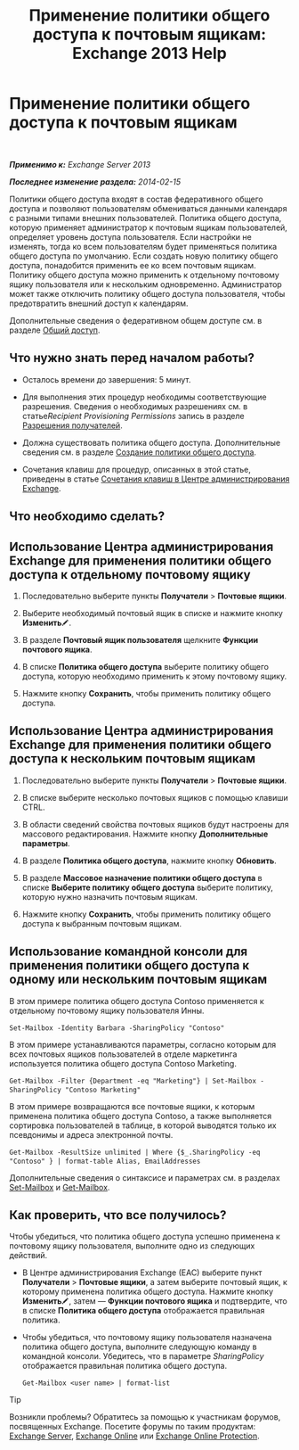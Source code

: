 ﻿---
title: 'Применение политики общего доступа к почтовым ящикам: Exchange 2013 Help'
TOCTitle: Применение политики общего доступа к почтовым ящикам
ms:assetid: dd4cc765-8469-4176-bb6e-d5b0f5235927
ms:mtpsurl: https://technet.microsoft.com/ru-ru/library/JJ657501(v=EXCHG.150)
ms:contentKeyID: 50489346
ms.date: 04/30/2018
mtps_version: v=EXCHG.150
ms.translationtype: HT
---

# Применение политики общего доступа к почтовым ящикам

 

_**Применимо к:** Exchange Server 2013_

_**Последнее изменение раздела:** 2014-02-15_

Политики общего доступа входят в состав федеративного общего доступа и позволяют пользователям обмениваться данными календаря с разными типами внешних пользователей. Политика общего доступа, которую применяет администратор к почтовым ящикам пользователей, определяет уровень доступа пользователя. Если настройки не изменять, тогда ко всем пользователям будет применяться политика общего доступа по умолчанию. Если создать новую политику общего доступа, понадобится применить ее ко всем почтовым ящикам. Политику общего доступа можно применить к отдельному почтовому ящику пользователя или к нескольким одновременно. Администратор может также отключить политику общего доступа пользователя, чтобы предотвратить внешний доступ к календарям.

Дополнительные сведения о федеративном общем доступе см. в разделе [Общий доступ](sharing-exchange-2013-help.md).

## Что нужно знать перед началом работы?

  - Осталось времени до завершения: 5 минут.

  - Для выполнения этих процедур необходимы соответствующие разрешения. Сведения о необходимых разрешениях см. в статье*Recipient Provisioning Permissions* запись в разделе [Разрешения получателей](recipients-permissions-exchange-2013-help.md).

  - Должна существовать политика общего доступа. Дополнительные сведения см. в разделе [Создание политики общего доступа](create-a-sharing-policy-exchange-2013-help.md).

  - Сочетания клавиш для процедур, описанных в этой статье, приведены в статье [Сочетания клавиш в Центре администрирования Exchange](keyboard-shortcuts-in-the-exchange-admin-center-exchange-online-protection-help.md).

## Что необходимо сделать?

## Использование Центра администрирования Exchange для применения политики общего доступа к отдельному почтовому ящику

1.  Последовательно выберите пункты **Получатели** \> **Почтовые ящики**.

2.  Выберите необходимый почтовый ящик в списке и нажмите кнопку **Изменить**![Значок редактирования](images/Bb124582.6f53ccb2-1f13-4c02-bea0-30690e6ea71d(EXCHG.150).gif "Значок редактирования").

3.  В разделе **Почтовый ящик пользователя** щелкните **Функции почтового ящика**.

4.  В списке **Политика общего доступа** выберите политику общего доступа, которую необходимо применить к этому почтовому ящику.

5.  Нажмите кнопку **Сохранить**, чтобы применить политику общего доступа.

## Использование Центра администрирования Exchange для применения политики общего доступа к нескольким почтовым ящикам

1.  Последовательно выберите пункты **Получатели** \> **Почтовые ящики**.

2.  В списке выберите несколько почтовых ящиков с помощью клавиши CTRL.

3.  В области сведений свойства почтовых ящиков будут настроены для массового редактирования. Нажмите кнопку **Дополнительные параметры**.

4.  В разделе **Политика общего доступа**, нажмите кнопку **Обновить**.

5.  В разделе **Массовое назначение политики общего доступа** в списке **Выберите политику общего доступа** выберите политику, которую нужно назначить почтовым ящикам.

6.  Нажмите кнопку **Сохранить**, чтобы применить политику общего доступа к выбранным почтовым ящикам.

## Использование командной консоли для применения политики общего доступа к одному или нескольким почтовым ящикам

В этом примере политика общего доступа Contoso применяется к отдельному почтовому ящику пользователя Инны.

    Set-Mailbox -Identity Barbara -SharingPolicy "Contoso"

В этом примере устанавливаются параметры, согласно которым для всех почтовых ящиков пользователей в отделе маркетинга используется политика общего доступа Contoso Marketing.

    Get-Mailbox -Filter {Department -eq "Marketing"} | Set-Mailbox -SharingPolicy "Contoso Marketing"

В этом примере возвращаются все почтовые ящики, к которым применена политика общего доступа Contoso, а также выполняется сортировка пользователей в таблице, в которой выводятся только их псевдонимы и адреса электронной почты.

    Get-Mailbox -ResultSize unlimited | Where {$_.SharingPolicy -eq "Contoso" } | format-table Alias, EmailAddresses

Дополнительные сведения о синтаксисе и параметрах см. в разделах [Set-Mailbox](https://technet.microsoft.com/ru-ru/library/bb123981\(v=exchg.150\)) и [Get-Mailbox](https://technet.microsoft.com/ru-ru/library/bb123685\(v=exchg.150\)).

## Как проверить, что все получилось?

Чтобы убедиться, что политика общего доступа успешно применена к почтовому ящику пользователя, выполните одно из следующих действий.

  - В Центре администрирования Exchange (EAC) выберите пункт **Получатели** \> **Почтовые ящики**, а затем выберите почтовый ящик, к которому применена политика общего доступа. Нажмите кнопку **Изменить**![Значок редактирования](images/Bb124582.6f53ccb2-1f13-4c02-bea0-30690e6ea71d(EXCHG.150).gif "Значок редактирования"), затем — **Функции почтового ящика** и подтвердите, что в списке **Политика общего доступа** отображается правильная политика.

  - Чтобы убедиться, что почтовому ящику пользователя назначена политика общего доступа, выполните следующую команду в командной консоли. Убедитесь, что в параметре *SharingPolicy* отображается правильная политика общего доступа.
    
        Get-Mailbox <user name> | format-list

> [!TIP]  
> Возникли проблемы? Обратитесь за помощью к участникам форумов, посвященных Exchange. Посетите форумы по таким продуктам: <a href="https://go.microsoft.com/fwlink/p/?linkid=60612">Exchange Server</a>, <a href="https://go.microsoft.com/fwlink/p/?linkid=267542">Exchange Online</a> или <a href="https://go.microsoft.com/fwlink/p/?linkid=285351">Exchange Online Protection</a>.

